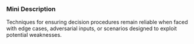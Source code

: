 ### Mini Description

Techniques for ensuring decision procedures remain reliable when faced with edge cases, adversarial inputs, or scenarios designed to exploit potential weaknesses.
